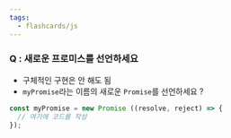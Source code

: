 ```yaml
---
tags:
  - flashcards/js
---
```

### Q : 새로운 프로미스를 선언하세요
- 구체적인 구현은 안 해도 됨 
- `myPromise`라는 이름의 새로운 `Promise`를 선언하세요 
?
```js
const myPromise = new Promise ((resolve, reject) => {
  // 여기에 코드를 작성
});
```